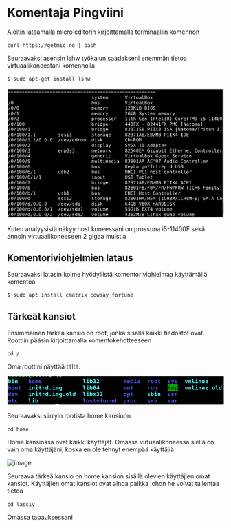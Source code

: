 # Komentaja Pingviini

Aloitin lataamalla micro editorin kirjoittamalla terminaaliin komennon 

    curl https://getmic.ro | bash
    
Seuraavaksi asensin lshw työkalun saadakseni enemmän tietoa virtuaalikoneestani komennolla 

    $ sudo apt-get install lshw


 ![Add file: Upload](hardware.PNG)


Kuten analyysistä näkyy host koneessani on prossuna i5-11400F sekä annoin virtuaalikoneeseen 2 gigaa muistia 

## Komentoriviohjelmien lataus

Seuraavaksi latasin kolme hyödyllistä komentoriviohjelmaa käyttämällä komentoa 

    $ sudo apt install cmatrix cowsay fortune
    
## Tärkeät kansiot

Ensimmäinen tärkeä kansio on root, jonka sisällä kaikki tiedostot ovat. Roottiin pääsin kirjoittamalla komentokehotteeseen 

    cd /
    
Oma roottini näyttää tältä. 

![Add file: Upload](root.PNG)

Seuraavaksi siirryin rootista home kansioon

    cd home
       
Home kansiossa ovat kaikki käyttäjät. Omassa virtuaalikoneessa siellä on vain oma käyttäjäni, koska en ole tehnyt enempää käyttäjiä 

![image](https://user-images.githubusercontent.com/112076377/213910637-8a98b17b-53f0-47b4-8092-15be94cf0b28.png)

Seuraava tärkeä kansio on home kansion sisällä olevien käyttäjien omat kansiot. Käyttäjien omat kansiot ovat ainoa paikka johon he voivat tallentaa tietoa 

    cd lassiv
    
Omassa tapauksessani
